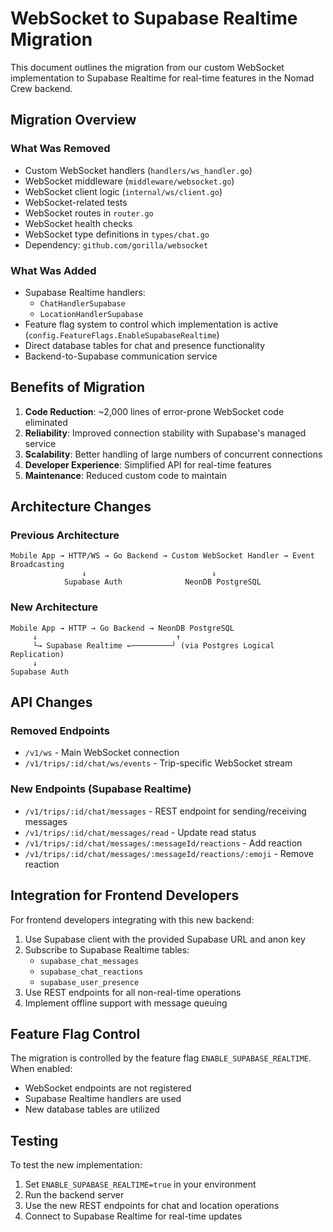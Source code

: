 # WebSocket to Supabase Realtime Migration

This document outlines the migration from our custom WebSocket implementation to Supabase Realtime for real-time features in the Nomad Crew backend.

## Migration Overview

### What Was Removed

- Custom WebSocket handlers (`handlers/ws_handler.go`)
- WebSocket middleware (`middleware/websocket.go`)
- WebSocket client logic (`internal/ws/client.go`)
- WebSocket-related tests
- WebSocket routes in `router.go`
- WebSocket health checks
- WebSocket type definitions in `types/chat.go`
- Dependency: `github.com/gorilla/websocket`

### What Was Added

- Supabase Realtime handlers:
  - `ChatHandlerSupabase`
  - `LocationHandlerSupabase`
- Feature flag system to control which implementation is active (`config.FeatureFlags.EnableSupabaseRealtime`)
- Direct database tables for chat and presence functionality
- Backend-to-Supabase communication service

## Benefits of Migration

1. **Code Reduction**: ~2,000 lines of error-prone WebSocket code eliminated
2. **Reliability**: Improved connection stability with Supabase's managed service
3. **Scalability**: Better handling of large numbers of concurrent connections
4. **Developer Experience**: Simplified API for real-time features
5. **Maintenance**: Reduced custom code to maintain

## Architecture Changes

### Previous Architecture

```
Mobile App → HTTP/WS → Go Backend → Custom WebSocket Handler → Event Broadcasting
                ↓                            ↓
            Supabase Auth              NeonDB PostgreSQL
```

### New Architecture

```
Mobile App → HTTP → Go Backend → NeonDB PostgreSQL
     ↓                               ↑
     └→ Supabase Realtime ←─────────┘ (via Postgres Logical Replication)
     ↓
Supabase Auth
```

## API Changes

### Removed Endpoints

- `/v1/ws` - Main WebSocket connection
- `/v1/trips/:id/chat/ws/events` - Trip-specific WebSocket stream

### New Endpoints (Supabase Realtime)

- `/v1/trips/:id/chat/messages` - REST endpoint for sending/receiving messages
- `/v1/trips/:id/chat/messages/read` - Update read status
- `/v1/trips/:id/chat/messages/:messageId/reactions` - Add reaction
- `/v1/trips/:id/chat/messages/:messageId/reactions/:emoji` - Remove reaction

## Integration for Frontend Developers

For frontend developers integrating with this new backend:

1. Use Supabase client with the provided Supabase URL and anon key
2. Subscribe to Supabase Realtime tables:
   - `supabase_chat_messages`
   - `supabase_chat_reactions`
   - `supabase_user_presence`
3. Use REST endpoints for all non-real-time operations
4. Implement offline support with message queuing

## Feature Flag Control

The migration is controlled by the feature flag `ENABLE_SUPABASE_REALTIME`. When enabled:

- WebSocket endpoints are not registered
- Supabase Realtime handlers are used
- New database tables are utilized

## Testing

To test the new implementation:

1. Set `ENABLE_SUPABASE_REALTIME=true` in your environment
2. Run the backend server
3. Use the new REST endpoints for chat and location operations
4. Connect to Supabase Realtime for real-time updates 